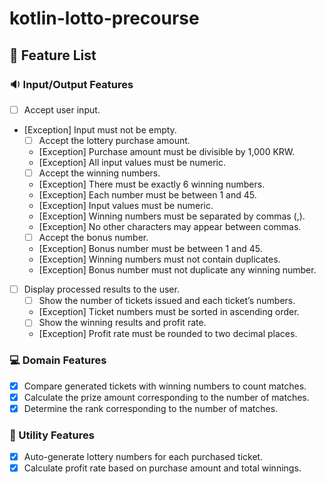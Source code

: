 # kotlin-lotto-precourse

## 📂 Feature List

### 🔉 Input/Output Features

- [ ] Accept user input.
- [Exception] Input must not be empty.
    - [ ] Accept the lottery purchase amount.
    - [Exception] Purchase amount must be divisible by 1,000 KRW.
    - [Exception] All input values must be numeric.
    - [ ] Accept the winning numbers.
    - [Exception] There must be exactly 6 winning numbers.
    - [Exception] Each number must be between 1 and 45.
    - [Exception] Input values must be numeric.
    - [Exception] Winning numbers must be separated by commas (,).
    - [Exception] No other characters may appear between commas.
    - [ ] Accept the bonus number.
    - [Exception] Bonus number must be between 1 and 45.
    - [Exception] Winning numbers must not contain duplicates.
    - [Exception] Bonus number must not duplicate any winning number.
- [ ] Display processed results to the user.
    - [ ] Show the number of tickets issued and each ticket’s numbers.
    - [Exception] Ticket numbers must be sorted in ascending order.
    - [ ] Show the winning results and profit rate.
    - [Exception] Profit rate must be rounded to two decimal places.

### 💻 Domain Features

- [x] Compare generated tickets with winning numbers to count matches.
- [x] Calculate the prize amount corresponding to the number of matches.
- [x] Determine the rank corresponding to the number of matches.

### 🔨 Utility Features

- [x] Auto-generate lottery numbers for each purchased ticket.
- [x] Calculate profit rate based on purchase amount and total winnings.